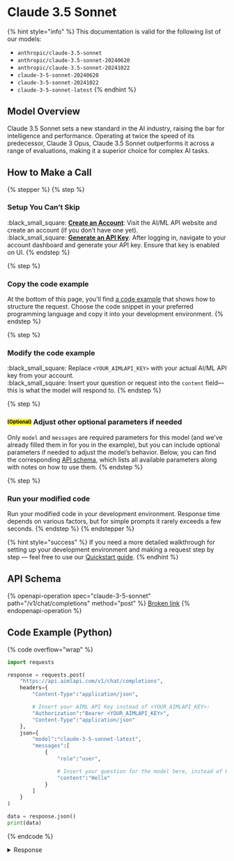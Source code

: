 # Claude 3.5 Sonnet

{% hint style="info" %}
This documentation is valid for the following list of our models:

* `anthropic/claude-3.5-sonnet`
* `anthropic/claude-3.5-sonnet-20240620`
* `anthropic/claude-3.5-sonnet-20241022`
* `claude-3-5-sonnet-20240620`
* `claude-3-5-sonnet-20241022`
* `claude-3-5-sonnet-latest`
{% endhint %}

## Model Overview

Claude 3.5 Sonnet sets a new standard in the AI industry, raising the bar for intelligence and performance. Operating at twice the speed of its predecessor, Claude 3 Opus, Claude 3.5 Sonnet outperforms it across a range of evaluations, making it a superior choice for complex AI tasks.

## How to Make a Call

{% stepper %}
{% step %}
### Setup You Can’t Skip&#x20;

:black\_small\_square:  [**Create an Account**](https://aimlapi.com/app/sign-up): Visit the AI/ML API website and create an account (if you don’t have one yet).\
:black\_small\_square:  [**Generate an API Key**](https://aimlapi.com/app/keys): After logging in, navigate to your account dashboard and generate your API key. Ensure that key is enabled on UI.
{% endstep %}

{% step %}
### Copy the code example

At the bottom of this page, you'll find [a code example](claude-3.5-sonnet.md#code-example-python) that shows how to structure the request. Choose the code snippet in your preferred programming language and copy it into your development environment.
{% endstep %}

{% step %}
### Modify the code example

:black\_small\_square:  Replace `<YOUR_AIMLAPI_KEY>` with your actual AI/ML API key from your account.\
:black\_small\_square:  Insert your question or request into the `content` field—this is what the model will respond to.
{% endstep %}

{% step %}
### <sup><sub><mark style="background-color:yellow;">(Optional)<mark style="background-color:yellow;"><sub></sup> Adjust other optional parameters if needed

Only `model` and `messages` are required parameters for this model (and we’ve already filled them in for you in the example), but you can include optional parameters if needed to adjust the model’s behavior. Below, you can find the corresponding [API schema](claude-3.5-sonnet.md#api-schema), which lists all available parameters along with notes on how to use them.
{% endstep %}

{% step %}
### Run your modified code

Run your modified code in your development environment. Response time depends on various factors, but for simple prompts it rarely exceeds a few seconds.
{% endstep %}
{% endstepper %}

{% hint style="success" %}
If you need a more detailed walkthrough for setting up your development environment and making a request step by step — feel free to use our [Quickstart guide](../../../quickstart/setting-up.md).
{% endhint %}

## API Schema

{% openapi-operation spec="claude-3-5-sonnet" path="/v1/chat/completions" method="post" %}
[Broken link](broken-reference)
{% endopenapi-operation %}

## Code Example (Python)

{% code overflow="wrap" %}
```python
import requests

response = requests.post(
    "https://api.aimlapi.com/v1/chat/completions",
    headers={
        "Content-Type":"application/json", 

        # Insert your AIML API Key instead of <YOUR_AIMLAPI_KEY>:
        "Authorization":"Bearer <YOUR_AIMLAPI_KEY>",
        "Content-Type":"application/json"
    },
    json={
        "model":"claude-3-5-sonnet-latest",
        "messages":[
            {
                "role":"user",

                # Insert your question for the model here, instead of Hello:
                "content":"Hello"
            }
        ]
    }
)

data = response.json()
print(data)
```
{% endcode %}

<details>

<summary>Response</summary>

{% code overflow="wrap" %}
```json5
{'id': 'msg_01PZ3mQccMuTdtVFN1nUPRkd', 'object': 'chat.completion', 'model': 'claude-3-5-sonnet-20241022', 'choices': [{'index': 0, 'message': {'reasoning_content': '', 'content': 'Hi! How can I help you today?', 'role': 'assistant'}, 'finish_reason': 'end_turn', 'logprobs': None}], 'created': 1744218546, 'usage': {'prompt_tokens': 50, 'completion_tokens': 378, 'total_tokens': 428}}
```
{% endcode %}

</details>
